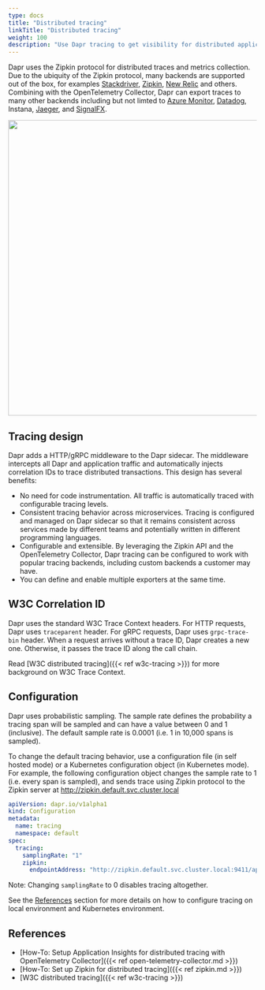```yaml
---
type: docs
title: "Distributed tracing"
linkTitle: "Distributed tracing"
weight: 100
description: "Use Dapr tracing to get visibility for distributed application"
---
```


Dapr uses the Zipkin protocol for distributed traces and metrics collection. Due to the ubiquity of the Zipkin protocol, many backends are supported out of the box, for examples [Stackdriver](https://cloud.google.com/stackdriver), [Zipkin](https://zipkin.io), [New Relic](https://newrelic.com) and others. Combining with the OpenTelemetry Collector, Dapr can export traces to many other backends including but not limted to [Azure Monitor](https://azure.microsoft.com/services/monitor/), [Datadog](https://www.datadoghq.com), Instana, [Jaeger](https://www.jaegertracing.io/), and [SignalFX](https://www.signalfx.com/).

<img src="/images/tracing.png" width=600>

## Tracing design

Dapr adds a HTTP/gRPC middleware to the Dapr sidecar. The middleware intercepts all Dapr and application traffic and automatically injects correlation IDs to trace distributed transactions. This design has several benefits:

* No need for code instrumentation. All traffic is automatically traced with configurable tracing levels.
* Consistent tracing behavior across microservices. Tracing is configured and managed on Dapr sidecar so that it remains consistent across services made by different teams and potentially written in different programming languages.
* Configurable and extensible. By leveraging the Zipkin API and the OpenTelemetry Collector, Dapr tracing can be configured to work with popular tracing backends, including custom backends a customer may have.
* You can define and enable multiple exporters at the same time.

## W3C Correlation ID

Dapr uses the standard W3C Trace Context headers. For HTTP requests, Dapr uses `traceparent` header. For gRPC requests, Dapr uses `grpc-trace-bin` header.   When a request arrives without a trace ID, Dapr creates a new one. Otherwise, it passes the trace ID along the call chain.

Read [W3C distributed tracing]({{< ref w3c-tracing >}}) for more background on W3C Trace Context.

## Configuration

Dapr uses probabilistic sampling. The sample rate defines the probability a tracing span will be sampled and can have a value between 0 and 1 (inclusive). The default sample rate is 0.0001 (i.e. 1 in 10,000 spans is sampled).

To change the default tracing behavior, use a configuration file (in self hosted mode) or a Kubernetes configuration object (in Kubernetes mode). For example, the following configuration object changes the sample rate to 1 (i.e. every span is sampled), and sends trace using Zipkin protocol to the Zipkin server at http://zipkin.default.svc.cluster.local

```yaml
apiVersion: dapr.io/v1alpha1
kind: Configuration
metadata:
  name: tracing
  namespace: default
spec:
  tracing:
    samplingRate: "1"
    zipkin:
      endpointAddress: "http://zipkin.default.svc.cluster.local:9411/api/v2/spans"
```

Note: Changing `samplingRate` to 0 disables tracing altogether.

See the [References](#references) section for more details on how to configure tracing on local environment and Kubernetes environment.

## References

- [How-To: Setup Application Insights for distributed tracing with OpenTelemetry Collector]({{< ref open-telemetry-collector.md >}})
- [How-To: Set up Zipkin for distributed tracing]({{< ref zipkin.md >}})
- [W3C distributed tracing]({{< ref w3c-tracing >}})

